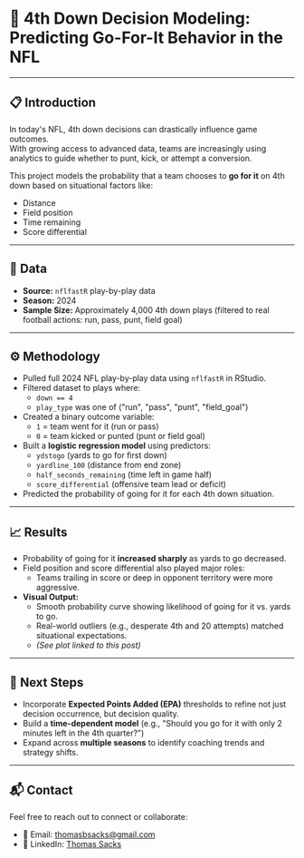 # 🏈 4th Down Decision Modeling: Predicting Go-For-It Behavior in the NFL

---

## 📋 Introduction

In today's NFL, 4th down decisions can drastically influence game outcomes.  
With growing access to advanced data, teams are increasingly using analytics to guide whether to punt, kick, or attempt a conversion.

This project models the probability that a team chooses to **go for it** on 4th down based on situational factors like:
- Distance
- Field position
- Time remaining
- Score differential

---

## 📂 Data

- **Source:** `nflfastR` play-by-play data
- **Season:** 2024
- **Sample Size:** Approximately 4,000 4th down plays (filtered to real football actions: run, pass, punt, field goal)

---

## ⚙️ Methodology

- Pulled full 2024 NFL play-by-play data using `nflfastR` in RStudio.
- Filtered dataset to plays where:
  - `down == 4`
  - `play_type` was one of ("run", "pass", "punt", "field_goal")
- Created a binary outcome variable:
  - `1` = team went for it (run or pass)
  - `0` = team kicked or punted (punt or field goal)
- Built a **logistic regression model** using predictors:
  - `ydstogo` (yards to go for first down)
  - `yardline_100` (distance from end zone)
  - `half_seconds_remaining` (time left in game half)
  - `score_differential` (offensive team lead or deficit)
- Predicted the probability of going for it for each 4th down situation.

---

## 📈 Results

- Probability of going for it **increased sharply** as yards to go decreased.
- Field position and score differential also played major roles:
  - Teams trailing in score or deep in opponent territory were more aggressive.
- **Visual Output:**
  - Smooth probability curve showing likelihood of going for it vs. yards to go.
  - Real-world outliers (e.g., desperate 4th and 20 attempts) matched situational expectations.
  - *(See plot linked to this post)*

---

## 🚀 Next Steps

- Incorporate **Expected Points Added (EPA)** thresholds to refine not just decision occurrence, but decision quality.
- Build a **time-dependent model** (e.g., \"Should you go for it with only 2 minutes left in the 4th quarter?\")
- Expand across **multiple seasons** to identify coaching trends and strategy shifts.

---

## 📬 Contact

Feel free to reach out to connect or collaborate:

- 📧 Email: thomasbsacks@gmail.com
- 💼 LinkedIn: [Thomas Sacks](https://www.linkedin.com/in/thomas-sacks/)

